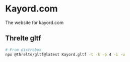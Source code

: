 # Kayord.com

The website for kayord.com

## Threlte gltf

```bash
# From distrobox
npx @threlte/gltf@latest Kayord.gltf -t -k -p 4 -i -u
```
